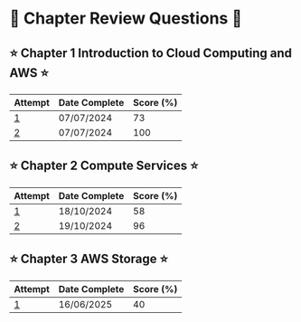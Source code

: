# 📝 Chapter Review Questions 📝

## ⭐️ Chapter 1 Introduction to Cloud Computing and AWS ⭐️


| Attempt | Date Complete                | Score (%) |
|---      |----                          |--------|
| [1](./chap-01/attempt-1/) | 07/07/2024 | 73 |
| [2](./chap-01/attempt-2/) | 07/07/2024 | 100 | 

## ⭐️ Chapter 2 Compute Services ⭐️

| Attempt | Date Complete                | Score (%) |
|---      |----                          |--------|
| [1](./chap-02/attempt-1/) | 18/10/2024 | 58 |
| [2](./chap-02/attempt-2/) | 19/10/2024 | 96 | 


## ⭐️ Chapter 3 AWS Storage ⭐️

| Attempt | Date Complete                | Score (%) |
|---      |----                          |--------|
| [1](./chap-03/attempt-1/) | 16/06/2025 | 40 |

